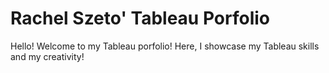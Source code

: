 # Rachel Szeto' Tableau Porfolio
Hello! Welcome to my Tableau porfolio! Here, I showcase my Tableau skills and my creativity!
